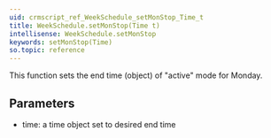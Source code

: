 ```yaml
---
uid: crmscript_ref_WeekSchedule_setMonStop_Time_t
title: WeekSchedule.setMonStop(Time t)
intellisense: WeekSchedule.setMonStop
keywords: setMonStop(Time)
so.topic: reference
---
```



This function sets the end time (object) of "active" mode for Monday.




## Parameters


 - time: a time object set to desired end time


